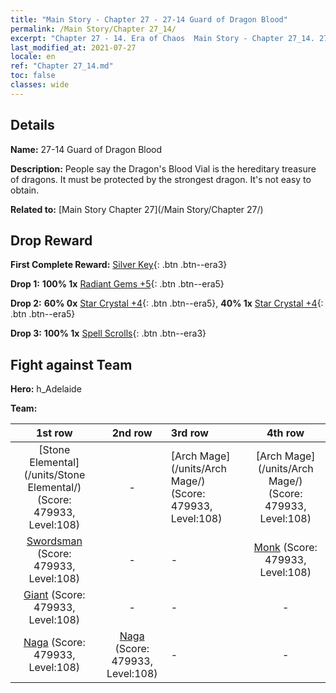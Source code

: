 ```yaml
---
title: "Main Story - Chapter 27 - 27-14 Guard of Dragon Blood"
permalink: /Main Story/Chapter 27_14/
excerpt: "Chapter 27 - 14. Era of Chaos  Main Story - Chapter 27_14. 27-14 Guard of Dragon Blood"
last_modified_at: 2021-07-27
locale: en
ref: "Chapter 27_14.md"
toc: false
classes: wide
---
```


## Details

 **Name:** 27-14 Guard of Dragon Blood

 **Description:** People say the Dragon's Blood Vial is the hereditary treasure of dragons. It must be protected by the strongest dragon. It's not easy to obtain.

 **Related to:** [Main Story Chapter 27](/Main Story/Chapter 27/)

## Drop Reward

 **First Complete Reward:** [Silver Key](/Items/con_693/){: .btn .btn--era3}

 **Drop 1:** **100% 1x** [Radiant Gems +5](/Items/mat_100/){: .btn .btn--era5}

 **Drop 2:** **60% 0x** [Star Crystal +4](/Items/mat_94/){: .btn .btn--era5}, **40% 1x** [Star Crystal +4](/Items/mat_94/){: .btn .btn--era5}

 **Drop 3:** **100% 1x** [Spell Scrolls](/Items/con_694/){: .btn .btn--era3}


## Fight against Team
 **Hero:** h_Adelaide

 **Team:**


  | 1st row | 2nd row | 3rd row | 4th row |
  |:----:|:----:|:----|:----:|
  | [Stone Elemental](/units/Stone Elemental/) (Score: 479933, Level:108)  | - | [Arch Mage](/units/Arch Mage/) (Score: 479933, Level:108)  | [Arch Mage](/units/Arch Mage/) (Score: 479933, Level:108)  |
  | [Swordsman](/units/Swordsman/) (Score: 479933, Level:108)  | - | - | [Monk](/units/Monk/) (Score: 479933, Level:108)  |
  | [Giant](/units/Giant/) (Score: 479933, Level:108)  | - | - | - |
  | [Naga](/units/Naga/) (Score: 479933, Level:108)  | [Naga](/units/Naga/) (Score: 479933, Level:108)  | - | - |


